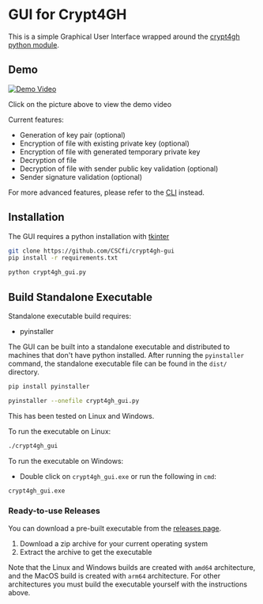 # GUI for Crypt4GH

This is a simple Graphical User Interface wrapped around the [crypt4gh python module](https://github.com/EGA-archive/crypt4gh).

## Demo
[![Demo Video](https://kannu.csc.fi/apps/files_sharing/publicpreview/4fx4MiMjpRdXc2x?x=1914&y=531&a=true&file=crypt4gh-gui-video-thumbnail.jpg)](https://kannu.csc.fi/s/kYYW64PPaeccEnY)

Click on the picture above to view the demo video

Current features:
- Generation of key pair (optional)
- Encryption of file with existing private key (optional)
- Encryption of file with generated temporary private key
- Decryption of file
- Decryption of file with sender public key validation (optional)
- Sender signature validation (optional)

For more advanced features, please refer to the [CLI](https://github.com/EGA-archive/crypt4gh#usage) instead.

## Installation

The GUI requires a python installation with [tkinter](https://docs.python.org/3/library/tkinter.html)
```bash
git clone https://github.com/CSCfi/crypt4gh-gui
pip install -r requirements.txt

python crypt4gh_gui.py
```

## Build Standalone Executable

Standalone executable build requires:
- pyinstaller

The GUI can be built into a standalone executable and distributed to machines that don't have python installed. After running the `pyinstaller` command, the standalone executable file can be found in the `dist/` directory.

```bash
pip install pyinstaller

pyinstaller --onefile crypt4gh_gui.py
```

This has been tested on Linux and Windows.

To run the executable on Linux:
```bash
./crypt4gh_gui
```

To run the executable on Windows:
- Double click on `crypt4gh_gui.exe` or run the following in `cmd`:
```bash
crypt4gh_gui.exe
```

### Ready-to-use Releases
You can download a pre-built executable from the [releases page](https://github.com/CSCfi/crypt4gh-gui/releases).

1. Download a zip archive for your current operating system
2. Extract the archive to get the executable

Note that the Linux and Windows builds are created with `amd64` architecture, and the MacOS build is created with `arm64` architecture. For other architectures you must build the executable yourself with the instructions above.
